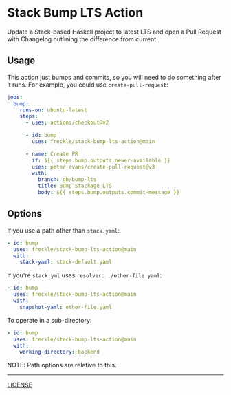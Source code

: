 # Stack Bump LTS Action

Update a Stack-based Haskell project to latest LTS and open a Pull Request with
Changelog outlining the difference from current.

## Usage

This action just bumps and commits, so you will need to do something after it
runs. For example, you could use `create-pull-request`:

```yaml
jobs:
  bump:
    runs-on: ubuntu-latest
    steps:
      - uses: actions/checkout@v2

      - id: bump
        uses: freckle/stack-bump-lts-action@main

      - name: Create PR
        if: ${{ steps.bump.outputs.newer-available }}
        uses: peter-evans/create-pull-request@v3
        with:
          branch: gh/bump-lts
          title: Bump Stackage LTS
          body: ${{ steps.bump.outputs.commit-message }}

```

## Options

If you use a path other than `stack.yaml`:

```yaml
- id: bump
  uses: freckle/stack-bump-lts-action@main
  with:
    stack-yaml: stack-default.yaml
```

If you're `stack.yml` uses `resolver: ./other-file.yaml`:

```yaml
- id: bump
  uses: freckle/stack-bump-lts-action@main
  with:
    snapshot-yaml: other-file.yaml
```

To operate in a sub-directory:

```yaml
- id: bump
  uses: freckle/stack-bump-lts-action@main
  with:
    working-directory: backend
```

NOTE: Path options are relative to this.

---

[LICENSE](./LICENSE)
